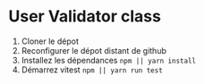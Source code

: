 # User Validator class

1. Cloner le dépot
2. Reconfigurer le dépot distant de github
3. Installez les dépendances ```npm || yarn install```
4. Démarrez vitest ```npm || yarn run test```